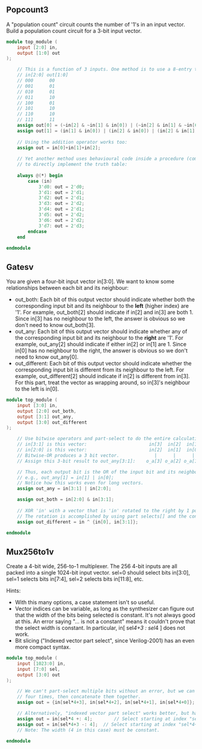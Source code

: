 ## Popcount3

A "population count" circuit counts the number of '1's in an input vector. Build a population count circuit for a 3-bit input vector.

```verilog
module top_module (
	input [2:0] in,
	output [1:0] out
);

	// This is a function of 3 inputs. One method is to use a 8-entry truth table:
	// in[2:0] out[1:0]
	// 000      00
	// 001      01
	// 010      01
	// 011      10
	// 100      01
	// 101      10
	// 110      10
	// 111      11
	assign out[0] = (~in[2] & ~in[1] & in[0]) | (~in[2] & in[1] & ~in[0]) | (in[2] & ~in[1] & ~in[0]) | (in[2] & in[1] & in[0]);
	assign out[1] = (in[1] & in[0]) | (in[2] & in[0]) | (in[2] & in[1]);
	
	// Using the addition operator works too:
	assign out = in[0]+in[1]+in[2];
	
	// Yet another method uses behavioural code inside a procedure (combinational always block)
	// to directly implement the truth table:
	
	always @(*) begin
		case (in)
			3'd0: out = 2'd0;
			3'd1: out = 2'd1;
			3'd2: out = 2'd1;
			3'd3: out = 2'd2;
			3'd4: out = 2'd1;
			3'd5: out = 2'd2;
			3'd6: out = 2'd2;
			3'd7: out = 2'd3;
		endcase
	end
	
endmodule
```

## Gatesv
You are given a four-bit input vector in[3:0]. We want to know some relationships between each bit and its neighbour:

- out_both: Each bit of this output vector should indicate whether both the corresponding input bit and its neighbour to the **left** (higher index) are '1'. For example, out_both[2] should indicate if in[2] and in[3] are both 1. Since in[3] has no neighbour to the left, the answer is obvious so we don't need to know out_both[3].
- out_any: Each bit of this output vector should indicate whether any of the corresponding input bit and its neighbour to the **right** are '1'. For example, out_any[2] should indicate if either in[2] or in[1] are 1. Since in[0] has no neighbour to the right, the answer is obvious so we don't need to know out_any[0].
- out_different: Each bit of this output vector should indicate whether the corresponding input bit is different from its neighbour to the left. For example, out_different[2] should indicate if in[2] is different from in[3]. For this part, treat the vector as wrapping around, so in[3]'s neighbour to the left is in[0].

```verilog
module top_module (
	input [3:0] in,
	output [2:0] out_both,
	output [3:1] out_any,
	output [3:0] out_different
);

	// Use bitwise operators and part-select to do the entire calculation in one line of code
	// in[3:1] is this vector:   					 in[3]  in[2]  in[1]
	// in[2:0] is this vector:   					 in[2]  in[1]  in[0]
	// Bitwise-OR produces a 3 bit vector.			   |      |      |
	// Assign this 3-bit result to out_any[3:1]:	o_a[3] o_a[2] o_a[1]

	// Thus, each output bit is the OR of the input bit and its neighbour to the right:
	// e.g., out_any[1] = in[1] | in[0];	
	// Notice how this works even for long vectors.
	assign out_any = in[3:1] | in[2:0];

	assign out_both = in[2:0] & in[3:1];
	
	// XOR 'in' with a vector that is 'in' rotated to the right by 1 position: {in[0], in[3:1]}
	// The rotation is accomplished by using part selects[] and the concatenation operator{}.
	assign out_different = in ^ {in[0], in[3:1]};
	
endmodule
```
## Mux256to1v
Create a 4-bit wide, 256-to-1 multiplexer. The 256 4-bit inputs are all packed into a single 1024-bit input vector. sel=0 should select bits in[3:0], sel=1 selects bits in[7:4], sel=2 selects bits in[11:8], etc.

Hints:
- With this many options, a case statement isn't so useful.
- Vector indices can be variable, as long as the synthesizer can figure out that the width of the bits being selected is constant. It's not always good at this. An error saying "... is not a constant" means it couldn't prove that the select width is constant. In particular, in[ sel*4+3 : sel*4 ] does not work.
- Bit slicing ("Indexed vector part select", since Verilog-2001) has an even more compact syntax.

```verilog
module top_module (
	input [1023:0] in,
	input [7:0] sel,
	output [3:0] out
);

	// We can't part-select multiple bits without an error, but we can select one bit at a time,
	// four times, then concatenate them together.
	assign out = {in[sel*4+3], in[sel*4+2], in[sel*4+1], in[sel*4+0]};

	// Alternatively, "indexed vector part select" works better, but has an unfamiliar syntax:
	assign out = in[sel*4 +: 4];		// Select starting at index "sel*4", then select a total width of 4 bits with increasing (+:) index number.
	assign out = in[sel*4+3 -: 4];	// Select starting at index "sel*4+3", then select a total width of 4 bits with decreasing (-:) index number.
	// Note: The width (4 in this case) must be constant.

endmodule
```